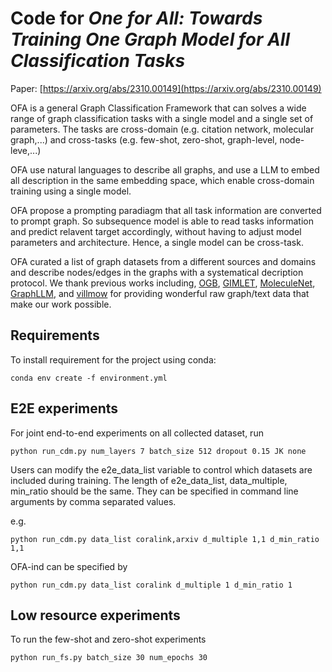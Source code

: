 # Code for *One for All: Towards Training One Graph Model for All Classification Tasks*

Paper: [https://arxiv.org/abs/2310.00149](https://arxiv.org/abs/2310.00149)

OFA is a general Graph Classification Framework that can solves a wide range of graph classification tasks with a single model and a single set of parameters. The tasks are cross-domain (e.g. citation network, molecular graph,...) and cross-tasks (e.g. few-shot, zero-shot, graph-level, node-leve,...)

OFA use natural languages to describe all graphs, and use a LLM to embed all description in the same embedding space, which enable cross-domain training using a single model.

OFA propose a prompting paradiagm that all task information are converted to prompt graph. So subsequence model is able to read tasks information and predict relavent target accordingly, without having to adjust model parameters and architecture. Hence, a single model can be cross-task.

OFA curated a list of graph datasets from a different sources and domains and describe nodes/edges in the graphs with a systematical decription protocol. We thank previous works including, [OGB](https://ogb.stanford.edu/), [GIMLET](https://github.com/zhao-ht/GIMLET/tree/master), [MoleculeNet](https://arxiv.org/abs/1703.00564), [GraphLLM](https://arxiv.org/pdf/2307.03393.pdf), and [villmow](https://github.com/villmow/datasets_knowledge_embedding/tree/master) for providing wonderful raw graph/text data that make our work possible.


## Requirements
To install requirement for the project using conda:

```
conda env create -f environment.yml
```

## E2E experiments
For joint end-to-end experiments on all collected dataset, run

```
python run_cdm.py num_layers 7 batch_size 512 dropout 0.15 JK none
```

Users can modify the e2e_data_list variable to control which datasets are included during training. The length of e2e_data_list, data_multiple, min_ratio should be the same. They can be specified in command line arguments by comma separated values.

e.g.
```
python run_cdm.py data_list coralink,arxiv d_multiple 1,1 d_min_ratio 1,1
```

OFA-ind can be specified by 

```
python run_cdm.py data_list coralink d_multiple 1 d_min_ratio 1
```

## Low resource experiments
To run the few-shot and zero-shot experiments

```
python run_fs.py batch_size 30 num_epochs 30
```
